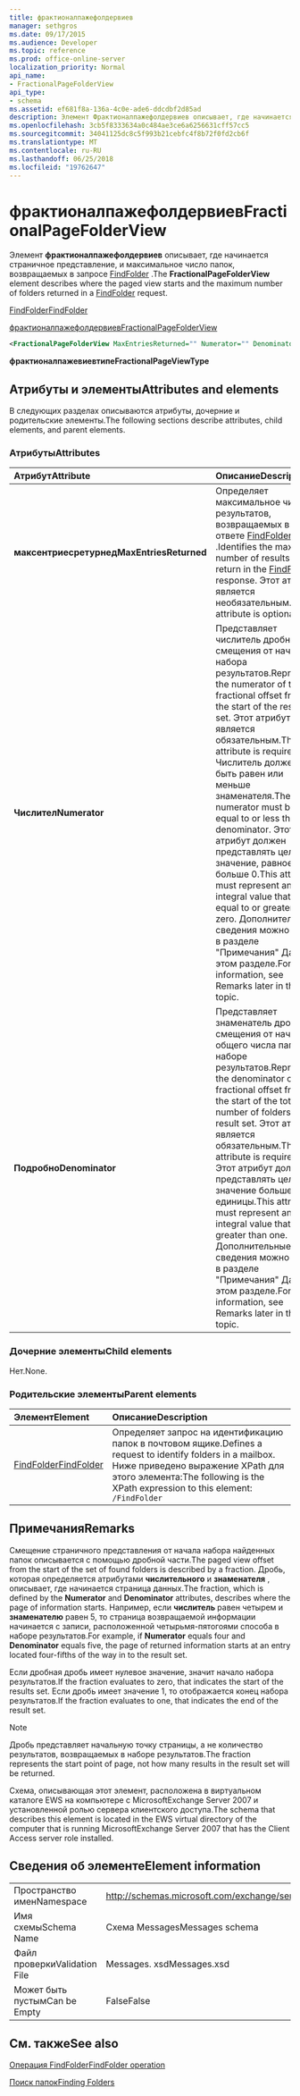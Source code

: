 ```yaml
---
title: фрактионалпажефолдервиев
manager: sethgros
ms.date: 09/17/2015
ms.audience: Developer
ms.topic: reference
ms.prod: office-online-server
localization_priority: Normal
api_name:
- FractionalPageFolderView
api_type:
- schema
ms.assetid: ef681f8a-136a-4c0e-ade6-ddcdbf2d85ad
description: Элемент Фрактионалпажефолдервиев описывает, где начинается страничное представление, и максимальное число папок, возвращаемых в запросе FindFolder.
ms.openlocfilehash: 3cb5f8333634a0c484ae3ce6a6256631cff57cc5
ms.sourcegitcommit: 34041125dc8c5f993b21cebfc4f8b72f0fd2cb6f
ms.translationtype: MT
ms.contentlocale: ru-RU
ms.lasthandoff: 06/25/2018
ms.locfileid: "19762647"
---
```

# <a name="fractionalpagefolderview"></a><span data-ttu-id="f2b91-103">фрактионалпажефолдервиев</span><span class="sxs-lookup"><span data-stu-id="f2b91-103">FractionalPageFolderView</span></span>

<span data-ttu-id="f2b91-104">Элемент **фрактионалпажефолдервиев** описывает, где начинается страничное представление, и максимальное число папок, возвращаемых в запросе [FindFolder](findfolder.md) .</span><span class="sxs-lookup"><span data-stu-id="f2b91-104">The **FractionalPageFolderView** element describes where the paged view starts and the maximum number of folders returned in a [FindFolder](findfolder.md) request.</span></span> 
  
[<span data-ttu-id="f2b91-105">FindFolder</span><span class="sxs-lookup"><span data-stu-id="f2b91-105">FindFolder</span></span>](findfolder.md)
  
[<span data-ttu-id="f2b91-106">фрактионалпажефолдервиев</span><span class="sxs-lookup"><span data-stu-id="f2b91-106">FractionalPageFolderView</span></span>](fractionalpagefolderview.md)
  
```xml
<FractionalPageFolderView MaxEntriesReturned="" Numerator="" Denominator=""/>
```

 <span data-ttu-id="f2b91-107">**фрактионалпажевиевтипе**</span><span class="sxs-lookup"><span data-stu-id="f2b91-107">**FractionalPageViewType**</span></span>
## <a name="attributes-and-elements"></a><span data-ttu-id="f2b91-108">Атрибуты и элементы</span><span class="sxs-lookup"><span data-stu-id="f2b91-108">Attributes and elements</span></span>

<span data-ttu-id="f2b91-109">В следующих разделах описываются атрибуты, дочерние и родительские элементы.</span><span class="sxs-lookup"><span data-stu-id="f2b91-109">The following sections describe attributes, child elements, and parent elements.</span></span>
  
### <a name="attributes"></a><span data-ttu-id="f2b91-110">Атрибуты</span><span class="sxs-lookup"><span data-stu-id="f2b91-110">Attributes</span></span>

|<span data-ttu-id="f2b91-111">**Атрибут**</span><span class="sxs-lookup"><span data-stu-id="f2b91-111">**Attribute**</span></span>|<span data-ttu-id="f2b91-112">**Описание**</span><span class="sxs-lookup"><span data-stu-id="f2b91-112">**Description**</span></span>|
|:-----|:-----|
|<span data-ttu-id="f2b91-113">**максентриесретурнед**</span><span class="sxs-lookup"><span data-stu-id="f2b91-113">**MaxEntriesReturned**</span></span> <br/> |<span data-ttu-id="f2b91-114">Определяет максимальное число результатов, возвращаемых в ответе [FindFolder](findfolder.md) .</span><span class="sxs-lookup"><span data-stu-id="f2b91-114">Identifies the maximum number of results to return in the [FindFolder](findfolder.md) response.</span></span> <span data-ttu-id="f2b91-115">Этот атрибут является необязательным.</span><span class="sxs-lookup"><span data-stu-id="f2b91-115">This attribute is optional.</span></span>  <br/> |
|<span data-ttu-id="f2b91-116">**Числител**</span><span class="sxs-lookup"><span data-stu-id="f2b91-116">**Numerator**</span></span> <br/> |<span data-ttu-id="f2b91-117">Представляет числитель дробного смещения от начала набора результатов.</span><span class="sxs-lookup"><span data-stu-id="f2b91-117">Represents the numerator of the fractional offset from the start of the result set.</span></span> <span data-ttu-id="f2b91-118">Этот атрибут является обязательным.</span><span class="sxs-lookup"><span data-stu-id="f2b91-118">This attribute is required.</span></span> <span data-ttu-id="f2b91-119">Числитель должен быть равен или меньше знаменателя.</span><span class="sxs-lookup"><span data-stu-id="f2b91-119">The numerator must be equal to or less than the denominator.</span></span> <span data-ttu-id="f2b91-120">Этот атрибут должен представлять целое значение, равное или больше 0.</span><span class="sxs-lookup"><span data-stu-id="f2b91-120">This attribute must represent an integral value that is equal to or greater than zero.</span></span> <span data-ttu-id="f2b91-121">Дополнительные сведения можно найти в разделе "Примечания" Далее в этом разделе.</span><span class="sxs-lookup"><span data-stu-id="f2b91-121">For more information, see Remarks later in this topic.</span></span>  <br/> |
|<span data-ttu-id="f2b91-122">**Подробно**</span><span class="sxs-lookup"><span data-stu-id="f2b91-122">**Denominator**</span></span> <br/> |<span data-ttu-id="f2b91-123">Представляет знаменатель дробного смещения от начала общего числа папок в наборе результатов.</span><span class="sxs-lookup"><span data-stu-id="f2b91-123">Represents the denominator of the fractional offset from the start of the total number of folders in the result set.</span></span> <span data-ttu-id="f2b91-124">Этот атрибут является обязательным.</span><span class="sxs-lookup"><span data-stu-id="f2b91-124">This attribute is required.</span></span> <span data-ttu-id="f2b91-125">Этот атрибут должен представлять целое значение больше единицы.</span><span class="sxs-lookup"><span data-stu-id="f2b91-125">This attribute must represent an integral value that is greater than one.</span></span> <span data-ttu-id="f2b91-126">Дополнительные сведения можно найти в разделе "Примечания" Далее в этом разделе.</span><span class="sxs-lookup"><span data-stu-id="f2b91-126">For more information, see Remarks later in this topic.</span></span>  <br/> |
   
### <a name="child-elements"></a><span data-ttu-id="f2b91-127">Дочерние элементы</span><span class="sxs-lookup"><span data-stu-id="f2b91-127">Child elements</span></span>

<span data-ttu-id="f2b91-128">Нет.</span><span class="sxs-lookup"><span data-stu-id="f2b91-128">None.</span></span>
  
### <a name="parent-elements"></a><span data-ttu-id="f2b91-129">Родительские элементы</span><span class="sxs-lookup"><span data-stu-id="f2b91-129">Parent elements</span></span>

|<span data-ttu-id="f2b91-130">**Элемент**</span><span class="sxs-lookup"><span data-stu-id="f2b91-130">**Element**</span></span>|<span data-ttu-id="f2b91-131">**Описание**</span><span class="sxs-lookup"><span data-stu-id="f2b91-131">**Description**</span></span>|
|:-----|:-----|
|[<span data-ttu-id="f2b91-132">FindFolder</span><span class="sxs-lookup"><span data-stu-id="f2b91-132">FindFolder</span></span>](findfolder.md) <br/> |<span data-ttu-id="f2b91-133">Определяет запрос на идентификацию папок в почтовом ящике.</span><span class="sxs-lookup"><span data-stu-id="f2b91-133">Defines a request to identify folders in a mailbox.</span></span>  <br/> <span data-ttu-id="f2b91-134">Ниже приведено выражение XPath для этого элемента:</span><span class="sxs-lookup"><span data-stu-id="f2b91-134">The following is the XPath expression to this element:</span></span>  <br/>  `/FindFolder` <br/> |
   
## <a name="remarks"></a><span data-ttu-id="f2b91-135">Примечания</span><span class="sxs-lookup"><span data-stu-id="f2b91-135">Remarks</span></span>

<span data-ttu-id="f2b91-136">Смещение страничного представления от начала набора найденных папок описывается с помощью дробной части.</span><span class="sxs-lookup"><span data-stu-id="f2b91-136">The paged view offset from the start of the set of found folders is described by a fraction.</span></span> <span data-ttu-id="f2b91-137">Дробь, которая определяется атрибутами **числительного** и **знаменателя** , описывает, где начинается страница данных.</span><span class="sxs-lookup"><span data-stu-id="f2b91-137">The fraction, which is defined by the **Numerator** and **Denominator** attributes, describes where the page of information starts.</span></span> <span data-ttu-id="f2b91-138">Например, если **числитель** равен четырем и **знаменателю** равен 5, то страница возвращаемой информации начинается с записи, расположенной четырьмя-пятогоями способа в наборе результатов.</span><span class="sxs-lookup"><span data-stu-id="f2b91-138">For example, if **Numerator** equals four and **Denominator** equals five, the page of returned information starts at an entry located four-fifths of the way in to the result set.</span></span> 
  
<span data-ttu-id="f2b91-139">Если дробная дробь имеет нулевое значение, значит начало набора результатов.</span><span class="sxs-lookup"><span data-stu-id="f2b91-139">If the fraction evaluates to zero, that indicates the start of the results set.</span></span> <span data-ttu-id="f2b91-140">Если дробь имеет значение 1, то отображается конец набора результатов.</span><span class="sxs-lookup"><span data-stu-id="f2b91-140">If the fraction evaluates to one, that indicates the end of the result set.</span></span>
  
> [!NOTE]
> <span data-ttu-id="f2b91-141">Дробь представляет начальную точку страницы, а не количество результатов, возвращаемых в наборе результатов.</span><span class="sxs-lookup"><span data-stu-id="f2b91-141">The fraction represents the start point of page, not how many results in the result set will be returned.</span></span> 
  
<span data-ttu-id="f2b91-142">Схема, описывающая этот элемент, расположена в виртуальном каталоге EWS на компьютере с MicrosoftExchange Server 2007 и установленной ролью сервера клиентского доступа.</span><span class="sxs-lookup"><span data-stu-id="f2b91-142">The schema that describes this element is located in the EWS virtual directory of the computer that is running MicrosoftExchange Server 2007 that has the Client Access server role installed.</span></span>
  
## <a name="element-information"></a><span data-ttu-id="f2b91-143">Сведения об элементе</span><span class="sxs-lookup"><span data-stu-id="f2b91-143">Element information</span></span>

|||
|:-----|:-----|
|<span data-ttu-id="f2b91-144">Пространство имен</span><span class="sxs-lookup"><span data-stu-id="f2b91-144">Namespace</span></span>  <br/> |http://schemas.microsoft.com/exchange/services/2006/messages  <br/> |
|<span data-ttu-id="f2b91-145">Имя схемы</span><span class="sxs-lookup"><span data-stu-id="f2b91-145">Schema Name</span></span>  <br/> |<span data-ttu-id="f2b91-146">Схема Messages</span><span class="sxs-lookup"><span data-stu-id="f2b91-146">Messages schema</span></span>  <br/> |
|<span data-ttu-id="f2b91-147">Файл проверки</span><span class="sxs-lookup"><span data-stu-id="f2b91-147">Validation File</span></span>  <br/> |<span data-ttu-id="f2b91-148">Messages. xsd</span><span class="sxs-lookup"><span data-stu-id="f2b91-148">Messages.xsd</span></span>  <br/> |
|<span data-ttu-id="f2b91-149">Может быть пустым</span><span class="sxs-lookup"><span data-stu-id="f2b91-149">Can be Empty</span></span>  <br/> |<span data-ttu-id="f2b91-150">False</span><span class="sxs-lookup"><span data-stu-id="f2b91-150">False</span></span>  <br/> |
   
## <a name="see-also"></a><span data-ttu-id="f2b91-151">См. также</span><span class="sxs-lookup"><span data-stu-id="f2b91-151">See also</span></span>



[<span data-ttu-id="f2b91-152">Операция FindFolder</span><span class="sxs-lookup"><span data-stu-id="f2b91-152">FindFolder operation</span></span>](findfolder-operation.md)


[<span data-ttu-id="f2b91-153">Поиск папок</span><span class="sxs-lookup"><span data-stu-id="f2b91-153">Finding Folders</span></span>](http://msdn.microsoft.com/library/9124d868-017a-43f0-b915-5c0082cacec9%28Office.15%29.aspx)

